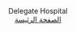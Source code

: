 <div class="home" align="center" >Delegate Hospital</div>
<div class="home" align="center" ><a size="800" class="home" href="delengathosssptal.html" >الصفحة الرئيسة</a></div>

  

